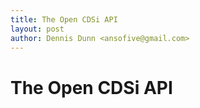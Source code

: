 ```yaml
---
title: The Open CDSi API
layout: post
author: Dennis Dunn <ansofive@gmail.com>
---
```


# The Open CDSi API
